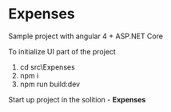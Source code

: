 # Expenses
Sample project with angular 4 + ASP.NET Core

To initialize UI part of the project
1) cd src\Expenses
2) npm i
3) npm run build:dev

Start up project in the solition - <b>Expenses</b>
